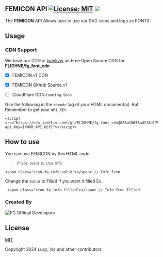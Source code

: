 
## FEMICON API [![License: MIT](https://img.shields.io/badge/License-MIT-yellow.svg)](https://opensource.org/licenses/MIT) [![](https://data.jsdelivr.com/v1/package/gh/FLIGHNE/fg_font_cdn/badge?style=rounded)](https://www.jsdelivr.com/package/gh/FLIGHNE/fg_font_cdn)

The **FEMICON** API Allows user to use our SVG icons and logo as FONTS

## Usage 
### CDN Support
We have our CDN at [jsdeliver](https://cdn.jsdelivr.net/gh/FLIGHNE/fg_font_cdn/) an Free Open Source CDN for **FLIGHNE/fg_font_cdn**

 - [x] FEMICON.v1 CDN
 - [x] FEMICON Github Source.v1
 - [ ] CloudFlare CDN `Comming Soon`

 
 
Use the following in the `<head>` tag of your HTML document(s):
 But Remember to get your `API_KEY`.

    <script src="https://cdn.jsdelivr.net/gh/FLIGHNE/fg_font_cdn@886a18036a42f0a179bb18b4415fd91f37af9e5b/fg_fonts.js?api_key=[YOUR_API_KEY]"></script>

## How to use

You can use FEMICON by this HTML code.

> If you want to Use Info

    <span class="icon-fg-info-solid"></span> // Info Icon

 Change the `Solid` to Filled if you want it filled Ex.
 
     <span class="icon-fg-info-filled"></span> // Info Icon Filled



### Created By
![FG Offiical Developers](https://flighne.github.io/fg-logos/fgofficial_locksmall.png)
## License

[MIT](https://choosealicense.com/licenses/mit/)

Copyright 2024 Lucy, Inc and other contributors
